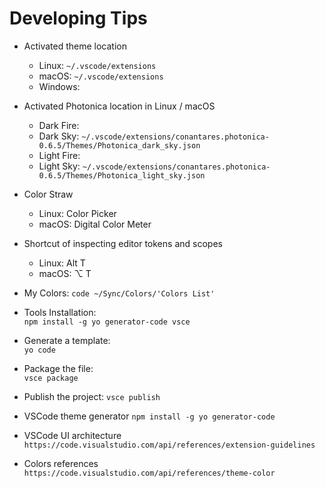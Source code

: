 # Developing Tips

* Activated theme location
  * Linux: `~/.vscode/extensions`  
  * macOS: `~/.vscode/extensions`  
  * Windows:

* Activated Photonica location in Linux / macOS
  * Dark Fire:
  * Dark Sky: `~/.vscode/extensions/conantares.photonica-0.6.5/Themes/Photonica_dark_sky.json`  
  * Light Fire:
  * Light Sky: `~/.vscode/extensions/conantares.photonica-0.6.5/Themes/Photonica_light_sky.json`  

* Color Straw
  * Linux:      Color Picker
  * macOS:      Digital Color Meter

* Shortcut of inspecting editor tokens and scopes
  * Linux:      Alt T
  * macOS:      ⌥ T

* My Colors:
  `code ~/Sync/Colors/'Colors List'`

* Tools Installation:  
  `npm install -g yo generator-code vsce`

* Generate a template:  
  `yo code`

* Package the file:  
  `vsce package`

* Publish the project:
  `vsce publish`

* VSCode theme generator
  `npm install -g yo generator-code`

* VSCode UI architecture
  `https://code.visualstudio.com/api/references/extension-guidelines`

* Colors references
  `https://code.visualstudio.com/api/references/theme-color`
